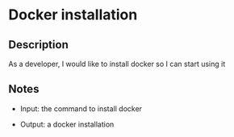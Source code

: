 # Docker installation

## Description

As a developer, I would like to install docker so I can start using it

## Notes

- Input: the command to install docker

- Output: a docker installation

